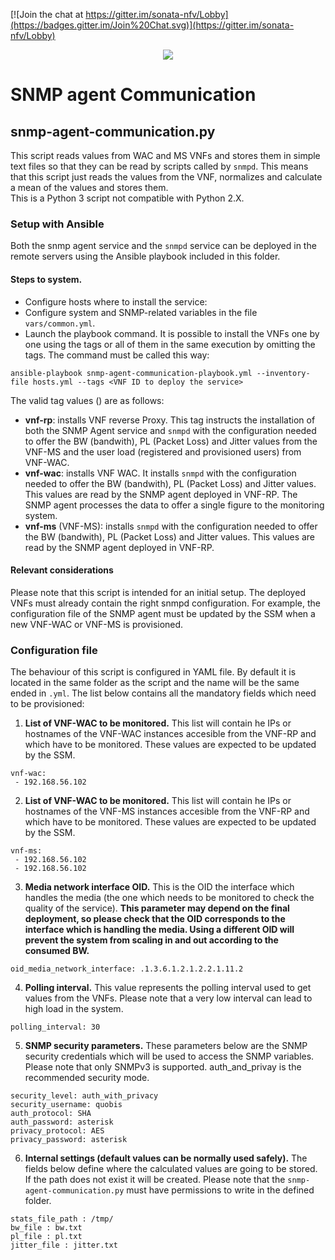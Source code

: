 [![Join the chat at https://gitter.im/sonata-nfv/Lobby](https://badges.gitter.im/Join%20Chat.svg)](https://gitter.im/sonata-nfv/Lobby)

<p align="center"><img src="https://github.com/sonata-nfv/tng-communications-pilot/wiki/images/sonata-5gtango-logo-500px.png" /></p>

# SNMP agent Communication

## snmp-agent-communication.py
This script reads values from WAC and MS VNFs and stores them in simple text files so that they can be read by scripts called by `snmpd`. This means that this script just reads the values from the VNF, normalizes and calculate a mean of the values and stores them.  
This is a Python 3 script not compatible with Python 2.X.

### Setup with Ansible 
Both the snmp agent service and the `snmpd` service can be deployed in the remote servers using the Ansible playbook included in this folder.

#### Steps to system.
- Configure hosts where to install the service:
- Configure system and SNMP-related variables in the file `vars/common.yml`.
- Launch the playbook command. It is possible to install the VNFs one by one using the tags or all of them in the same execution by omitting the tags. The command must be called this way:

```
ansible-playbook snmp-agent-communication-playbook.yml --inventory-file hosts.yml --tags <VNF ID to deploy the service>  
```

The valid tag values (<VNF ID to deploy the service>) are as follows:
- **vnf-rp**: installs VNF reverse Proxy. This tag instructs the installation of both the SNMP Agent service and `snmpd` with the configuration needed to offer the BW (bandwith), PL (Packet Loss) and Jitter values from the VNF-MS and the user load (registered and provisioned users) from VNF-WAC.
- **vnf-wac**: installs VNF WAC. It installs `snmpd` with the configuration needed to offer the BW (bandwith), PL (Packet Loss) and Jitter values. This values are read by the SNMP agent deployed in VNF-RP. The SNMP agent processes the data to offer a single figure to the monitoring system.
- **vnf-ms** (VNF-MS):  installs `snmpd` with the configuration needed to offer the BW (bandwith), PL (Packet Loss) and Jitter values. This values are read by the SNMP agent deployed in VNF-RP.

#### Relevant considerations
Please note that this script is intended for an initial setup. The deployed VNFs must already contain the right snmpd configuration. For example, the configuration file of the SNMP agent must be updated by the SSM when a new VNF-WAC or VNF-MS is provisioned.


### Configuration file
The behaviour of this script is configured in YAML file. By default it is located in the same folder as the script and the name will be the same ended in `.yml`. 
The list below contains all the mandatory fields which need to be provisioned:

1.  **List of VNF-WAC to be monitored.**
This list will contain he IPs or hostnames of the VNF-WAC instances accesible from the VNF-RP and which have to be monitored. These values are expected to be updated by the SSM.

```
vnf-wac:
 - 192.168.56.102
```

2. **List of VNF-WAC to be monitored.**
This list will contain he IPs or hostnames of the VNF-MS instances accesible from the VNF-RP and which have to be monitored. These values are expected to be updated by the SSM.
```
vnf-ms:
 - 192.168.56.102
 - 192.168.56.102
```

3. **Media network interface OID.**
This is the OID the interface which handles the media (the one which needs to be monitored to check the quality of the service).
 **This parameter may depend on the final deployment, so please check that the OID corresponds to the interface which is handling the media. Using a different OID will prevent the system from scaling in and out according to the consumed BW.**

```
oid_media_network_interface: .1.3.6.1.2.1.2.2.1.11.2
```

4. **Polling interval.**
This value represents the polling interval used to get values from the  VNFs. Please note that a very low interval can lead to high load in the system.
```
polling_interval: 30 
```

5. **SNMP security parameters.**
These parameters below are the SNMP security credentials which will be used to access the SNMP variables. Please note that only SNMPv3 is supported. auth_and_privay is the recommended security mode.

```
security_level: auth_with_privacy
security_username: quobis
auth_protocol: SHA 
auth_password: asterisk
privacy_protocol: AES
privacy_password: asterisk
```
6. **Internal settings (default values can be normally used safely).**
The fields below define where the calculated values are going to be stored. If the path does not exist it will be created. Please note that the `snmp-agent-communication.py`
must have permissions to write in the defined folder.

```
stats_file_path : /tmp/
bw_file : bw.txt
pl_file : pl.txt
jitter_file : jitter.txt  
```


